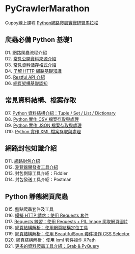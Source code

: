 # PyCrawlerMarathon
Cupoy線上課程 [Python網路爬蟲實戰研習馬拉松](https://www.cupoy.com/marathon/000001770588CD17000000026375706F795F72656C656173654355)
## 爬蟲必備 Python 基礎1
D1. 網路爬蟲流程介紹<br>
D2. [常見公開資料來源介紹](https://github.com/sung-yi-wang/PyCrawlerMarathon/tree/main/D002)<br>
D3. [常見資料儲存格式介紹](https://github.com/sung-yi-wang/PyCrawlerMarathon/tree/main/D003)<br>
D4. [了解 HTTP 網路基礎知識](https://github.com/sung-yi-wang/PyCrawlerMarathon/tree/main/D004)<br>
D5. [Restful API 介紹](https://github.com/sung-yi-wang/PyCrawlerMarathon/tree/main/D005)<br>
D6. [網頁架構基礎認知](https://github.com/sung-yi-wang/PyCrawlerMarathon/tree/main/D006)
## 常見資料結構、檔案存取
D7. [Python 資料結構介紹：Tuple / Set / List / Dictionary](https://github.com/sung-yi-wang/PyCrawlerMarathon/tree/main/D007)<br>
D8. [Python 實作 CSV 檔案存取與處理](https://github.com/sung-yi-wang/PyCrawlerMarathon/tree/main/D008)<br>
D9. [Python 實作 JSON 檔案存取與處理](https://github.com/sung-yi-wang/PyCrawlerMarathon/tree/main/D009)<br>
D10. [Python 實作 XML 檔案存取與處理](https://github.com/sung-yi-wang/PyCrawlerMarathon/tree/main/D010)
## 網路封包知識介紹
D11. [網路封包介紹](https://github.com/sung-yi-wang/PyCrawlerMarathon/tree/main/D011)<br>
D12. [瀏覽器開發者工具介紹](https://github.com/sung-yi-wang/PyCrawlerMarathon/tree/main/D012)<br>
D13. 封包側錄工具介紹：Fiddler<br>
D14. 封包發送工具介紹：Postman
## Python 靜態網頁爬蟲
D15. 盤點爬蟲套件及工具<br>
D16. [模擬 HTTP 請求：使用 Requests 套件](https://github.com/sung-yi-wang/PyCrawlerMarathon/tree/main/D016)<br>
D17. [Requests 練習：使用 Requests + PIL.Image 爬取網頁圖片](https://github.com/sung-yi-wang/PyCrawlerMarathon/tree/main/D017)<br>
D18. [網頁結構解析：使用網頁結構定位工具](https://github.com/sung-yi-wang/PyCrawlerMarathon/tree/main/D018)<br>
D19. [網頁結構解析：使用 BeautifulSoup 套件操作 CSS Selector](https://github.com/sung-yi-wang/PyCrawlerMarathon/tree/main/D019)<br>
D20. [網頁結構解析：使用 lxml 套件操作 XPath](https://github.com/sung-yi-wang/PyCrawlerMarathon/tree/main/D020)<br>
D21. [更多的資料爬蟲工具介紹：Grab & PyQuery](https://github.com/sung-yi-wang/PyCrawlerMarathon/tree/main/D021)